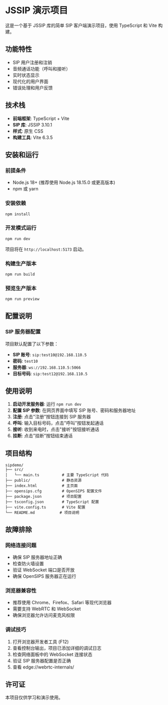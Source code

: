# JSSIP 演示项目

这是一个基于 JSSIP 库的简单 SIP 客户端演示项目，使用 TypeScript 和 Vite 构建。

## 功能特性

- SIP 用户注册和注销
- 音频通话功能（呼叫和接听）
- 实时状态显示
- 现代化的用户界面
- 错误处理和用户反馈

## 技术栈

- **前端框架**: TypeScript + Vite
- **SIP 库**: JSSIP 3.10.1
- **样式**: 原生 CSS
- **构建工具**: Vite 6.3.5

## 安装和运行

### 前提条件

- Node.js 18+ (推荐使用 Node.js 18.15.0 或更高版本)
- npm 或 yarn

### 安装依赖

```bash
npm install
```

### 开发模式运行

```bash
npm run dev
```

项目将在 `http://localhost:5173` 启动。

### 构建生产版本

```bash
npm run build
```

### 预览生产版本

```bash
npm run preview
```

## 配置说明

### SIP 服务器配置

项目默认配置了以下参数：

- **SIP 账号**: `sip:test10@192.168.110.5`
- **密码**: `test10`
- **服务器**: `ws://192.168.110.5:5066`
- **目标号码**: `sip:test12@192.168.110.5`

## 使用说明

1. **启动开发服务器**: 运行 `npm run dev`
2. **配置 SIP 参数**: 在网页界面中填写 SIP 账号、密码和服务器地址
3. **注册**: 点击"注册"按钮连接到 SIP 服务器
4. **呼叫**: 输入目标号码，点击"呼叫"按钮发起通话
5. **接听**: 收到来电时，点击"接听"按钮接听通话
6. **挂断**: 点击"挂断"按钮结束通话

## 项目结构

```
sipdemo/
├── src/
│   └── main.ts          # 主要 TypeScript 代码
├── public/              # 静态资源
├── index.html           # 主页面
├── opensips.cfg         # OpenSIPS 配置文件
├── package.json         # 项目配置
├── tsconfig.json        # TypeScript 配置
├── vite.config.ts       # Vite 配置
└── README.md           # 项目说明
```

## 故障排除

### 网络连接问题

- 确保 SIP 服务器地址正确
- 检查防火墙设置
- 验证 WebSocket 端口是否开放
- 确保 OpenSIPS 服务器正在运行

### 浏览器兼容性

- 推荐使用 Chrome、Firefox、Safari 等现代浏览器
- 需要支持 WebRTC 和 WebSocket
- 确保浏览器允许访问麦克风权限

### 调试技巧

1. 打开浏览器开发者工具 (F12)
2. 查看控制台输出，项目已添加详细的调试日志
3. 检查网络面板中的 WebSocket 连接状态
4. 验证 SIP 服务器配置是否正确
5. 查看 edge://webrtc-internals/ 

## 许可证

本项目仅供学习和演示使用。 